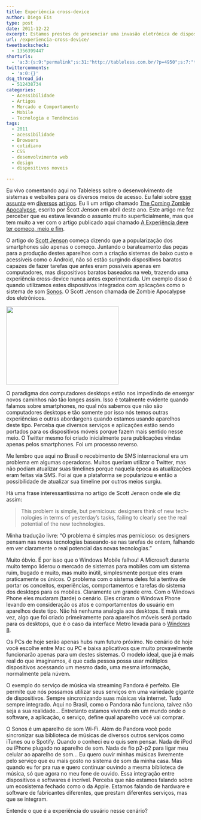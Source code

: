 ```yaml
---
title: Experiência cross-device
author: Diego Eis
type: post
date: 2011-12-22
excerpt: Estamos prestes de presenciar uma invasão eletrônica de dispositivos de todos os tamanhos e utilidades em conjunto com aplicações onipresentes.
url: /experiencia-cross-device/
tweetbackscheck:
  - 1356399447
shorturls:
  - 'a:3:{s:9:"permalink";s:31:"http://tableless.com.br/?p=4950";s:7:"tinyurl";s:26:"http://tinyurl.com/d9s39jn";s:4:"isgd";s:19:"http://is.gd/Ft38rG";}'
twittercomments:
  - 'a:0:{}'
dsq_thread_id:
  - 512438734
categories:
  - Acessibilidade
  - Artigos
  - Mercado e Comportamento
  - Mobile
  - Tecnologia e Tendências
tags:
  - 2011
  - acessibilidade
  - Browsers
  - cotidiano
  - CSS
  - desenvolvimento web
  - design
  - dispositivos moveis

---
```

Eu vivo comentando aqui no Tableless sobre o desenvolvimento de sistemas e websites para os diversos meios de acesso. Eu falei sobre [esse assunto][1] em [diversos][2] [artigos][3]. Eu li um artigo chamado [The Coming Zombie Apocalypse][4], escrito por Scott Jenson em abril deste ano. Este artigo me fez perceber que eu estava levando o assunto muito superficialmente, mas que tem muito a ver com o artigo publicado aqui chamado [A Experiência deve ter começo, meio e fim][2].

O artigo do [Scott Jenson][5] começa dizendo que a popularização dos smartphones são apenas o começo. Juntando o barateamento das peças para a produção destes aparelhos com a criação sistemas de baixo custo e acessíveis como o Android, não só estão surgindo dispositivos baratos capazes de fazer tarefas que antes eram possíveis apenas em computadores, mas dispositivos baratos baseados na web, trazendo uma experiência cross-device nunca antes experimentada. Um exemplo disso é quando utilizamos estes dispositivos integrados com aplicações como o sistema de som [Sonos][6]. O Scott Jenson chamada de Zombie Apocalypse dos eletrônicos.

[<img src="http://tableless.com.br/uploads/2011/12/twitter-original-homepage-300x209.png" alt="" title="twitter-original-homepage" width="300" height="209" class="alignleft size-medium wp-image-4951" srcset="uploads/2011/12/twitter-original-homepage-300x209.png 300w, uploads/2011/12/twitter-original-homepage.png 1022w" sizes="(max-width: 300px) 100vw, 300px" />][7]
  
O paradigma dos computadores desktops estão nos impedindo de enxergar novos caminhos não tão longes assim. Isso é totalmente evidente quando falamos sobre smartphones, no qual nós sabemos que não são computadores desktops e tão somente por isso nós temos outras experiências e outras abordargens quando estamos usando aparelhos deste tipo. Perceba que diversos serviços e aplicações estão sendo portados para os dispositivos móveis porque fazem mais sentido nesse meio. O Twitter mesmo foi criado inicialmente para publicações vindas apenas pelos smartphones. Foi um processo reverso.

Me lembro que aqui no Brasil o recebimento de SMS internacional era um problema em algumas operadoras. Muitos queriam utilizar o Twitter, mas não podiam atualizar suas timelines porque naquela época as atualizações eram feitas via SMS. Foi aí que a plataforma se popularizou e então a possibilidade de atualizar sua timeline por outros meios surgiu.

Há uma frase interessantíssima no artigo de Scott Jenson onde ele diz assim:

<blockquote cite="http://designmind.frogdesign.com/blog/the-coming-zombie-apocalypse-small-cheap-devices-will-disrupt-our-old-school-ux-assumptions.htm" lang="en">
  <p>
    This problem is simple, but pernicious: designers think of new technologies in terms of yesterday&#8217;s tasks, failing to clearly see the real potential of the new technologies.
  </p>
</blockquote>

Minha tradução livre: &#8220;O problema é simples mas pernicioso: os designers pensam nas novas tecnologias baseando-se nas tarefas de ontem, falhando em ver claramente o real potencial das novas tecnologias.&#8221;

Muito óbvio. É por isso que o Windows Mobile falhou! A Microsoft durante muito tempo liderou o mercado de sistemas para mobiles com um sistema ruim, bugado e muito, mas muito inútil, simplesmente porque eles eram praticamente os únicos. O problema com o sistema deles foi a tentiva de portar os conceitos, experiências, comportamentos e tarefas do sistema dos desktops para os mobiles. Claramente um grande erro. Com o Windows Phone eles mudaram (tarde) o cenário. Eles criaram o Windows Phone levando em consideração os atos e comportamentos do usuário em aparelhos deste tipo. Não há nenhuma analogia aos desktops. E mais uma vez, algo que foi criado primeiramente para aparelhos móveis será portado para os desktops, que é o caso da interface Metro levada para o [Windows 8][8].

Os PCs de hoje serão apenas hubs num futuro próximo. No cenário de hoje você escolhe entre Mac ou PC e baixa aplicativos que muito provavelmente funcionarão apenas para um destes sistemas. O modelo ideal, que já é mais real do que imaginamos, é que cada pessoa possa usar múltiplos dispositivos acessando um mesmo dado, uma mesma informação, normalmente pela núvem.

O exemplo do serviço de música via streaming Pandora é perfeito. Ele permite que nós possamos utilizar seus serviços em uma variedade gigante de dispositivos. Sempre sincronizando suas músicas via internet. Tudo sempre integrado. Aqui no Brasil, como o Pandora não funciona, talvez não seja a sua realidade&#8230; Entretanto estamos vivendo em um mundo onde o software, a aplicação, o serviço, define qual aparelho você vai comprar.

O Sonos é um aparelho de som Wi-Fi. Além do Pandora você pode sincronizar sua biblioteca de músicas de diversos outros serviços como iTunes ou o Spotify. Quando o conheci eu o quis sem pensar. Nada de iPod ou iPhone plugado no aparelho de som. Nada de fio p2-p2 para ligar meu celular ao aparelho de som&#8230; Eu quero ouvir minhas músicas livremente pelo serviço que eu mais gosto no sistema de som da minha casa. Mas quando eu for pra rua e quero continuar ouvindo a mesma biblioteca de música, só que agora no meu fone de ouvido. Essa integração entre dispositivos e softwares é incrível. Perceba que não estamos falando sobre um ecosistema fechado como o da Apple. Estamos falando de hardware e software de fabricantes diferentes, que prestam diferentes serviços, mas que se integram.

Entende o que é a experiência do usuário nesse cenário?

 [1]: http://tableless.com.br/diversidade-dos-meios-acesso/
 [2]: http://tableless.com.br/experiencia-deve-ter-comeco-meio-e-fim/
 [3]: http://tableless.com.br/introducao-ao-responsive-web-design/
 [4]: http://designmind.frogdesign.com/blog/the-coming-zombie-apocalypse-small-cheap-devices-will-disrupt-our-old-school-ux-assumptions.htm
 [5]: http://twitter.com/scottjenson
 [6]: http://www.sonos.com/
 [7]: http://tableless.com.br/uploads/2011/12/twitter-original-homepage.png
 [8]: http://www.youtube.com/watch?v=7Dv670PwVLM